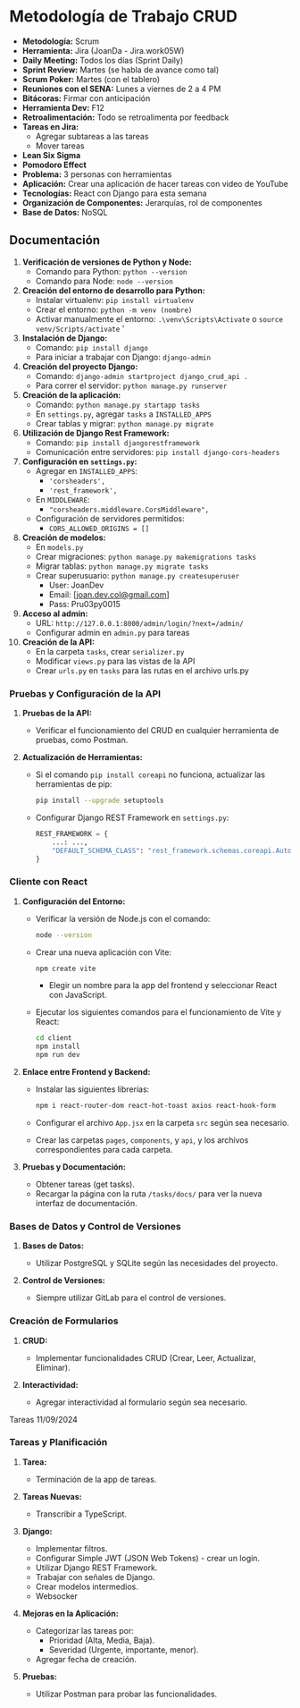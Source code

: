 # Metodología de Trabajo CRUD

- **Metodología:** Scrum
- **Herramienta:** Jira (JoanDa - Jira.work05W)
- **Daily Meeting:** Todos los días (Sprint Daily)
- **Sprint Review:** Martes (se habla de avance como tal)
- **Scrum Poker:** Martes (con el tablero)
- **Reuniones con el SENA:** Lunes a viernes de 2 a 4 PM
- **Bitácoras:** Firmar con anticipación
- **Herramienta Dev:** F12
- **Retroalimentación:** Todo se retroalimenta por feedback
- **Tareas en Jira:**
  - Agregar subtareas a las tareas
  - Mover tareas
- **Lean Six Sigma**
- **Pomodoro Effect**
- **Problema:** 3 personas con herramientas
- **Aplicación:** Crear una aplicación de hacer tareas con video de YouTube
- **Tecnologías:** React con Django para esta semana
- **Organización de Componentes:** Jerarquías, rol de componentes
- **Base de Datos:** NoSQL

## Documentación

1. **Verificación de versiones de Python y Node:**
   - Comando para Python: `python --version`
   - Comando para Node: `node --version`
2. **Creación del entorno de desarrollo para Python:**
   - Instalar virtualenv: `pip install virtualenv`
   - Crear el entorno: `python -m venv (nombre)`
   - Activar manualmente el entorno: `.\venv\Scripts\Activate` o `source venv/Scripts/activate`
'
3. **Instalación de Django:**
   - Comando: `pip install django`
   - Para iniciar a trabajar con Django: `django-admin`
4. **Creación del proyecto Django:**
   - Comando: `django-admin startproject django_crud_api .`
   - Para correr el servidor: `python manage.py runserver`
5. **Creación de la aplicación:**
   - Comando: `python manage.py startapp tasks`
   - En `settings.py`, agregar `tasks` a `INSTALLED_APPS`
   - Crear tablas y migrar: `python manage.py migrate`
6. **Utilización de Django Rest Framework:**
   - Comando: `pip install djangorestframework`
   - Comunicación entre servidores: `pip install django-cors-headers`
7. **Configuración en `settings.py`:**
   - Agregar en `INSTALLED_APPS`:
     - `'corsheaders',`
     - `'rest_framework',`
   - En `MIDDLEWARE`:
     - `"corsheaders.middleware.CorsMiddleware",`
   - Configuración de servidores permitidos:
     - `CORS_ALLOWED_ORIGINS = []`
8. **Creación de modelos:**
   - En `models.py`
   - Crear migraciones: `python manage.py makemigrations tasks`
   - Migrar tablas: `python manage.py migrate tasks`
   - Crear superusuario: `python manage.py createsuperuser`
     - User: JoanDev
     - Email: [joan.dev.col@gmail.com]
     - Pass: Pru03py0015
9. **Acceso al admin:**
   - URL: `http://127.0.0.1:8000/admin/login/?next=/admin/`
   - Configurar admin en `admin.py` para tareas
10. **Creación de la API:**
    - En la carpeta `tasks`, crear `serializer.py`
    - Modificar `views.py` para las vistas de la API
    - Crear `urls.py` en `tasks` para las rutas en el archivo urls.py

### Pruebas y Configuración de la API

1. **Pruebas de la API:**
   - Verificar el funcionamiento del CRUD en cualquier herramienta de pruebas, como Postman.

2. **Actualización de Herramientas:**
   - Si el comando `pip install coreapi` no funciona, actualizar las herramientas de pip:

     ```bash
     pip install --upgrade setuptools
     ```

   - Configurar Django REST Framework en `settings.py`:

     ```python
     REST_FRAMEWORK = {
         ...: ...,
         "DEFAULT_SCHEMA_CLASS": "rest_framework.schemas.coreapi.AutoSchema",
     }
     ```

### Cliente con React

1. **Configuración del Entorno:**
   - Verificar la versión de Node.js con el comando:

     ```bash
     node --version
     ```

   - Crear una nueva aplicación con Vite:

     ```bash
     npm create vite
     ```

     - Elegir un nombre para la app del frontend y seleccionar React con JavaScript.
   - Ejecutar los siguientes comandos para el funcionamiento de Vite y React:

     ```bash
     cd client
     npm install
     npm run dev
     ```

2. **Enlace entre Frontend y Backend:**
   - Instalar las siguientes librerías:

     ```bash
     npm i react-router-dom react-hot-toast axios react-hook-form
     ```

   - Configurar el archivo `App.jsx` en la carpeta `src` según sea necesario.
   - Crear las carpetas `pages`, `components`, y `api`, y los archivos correspondientes para cada carpeta.

3. **Pruebas y Documentación:**
   - Obtener tareas (get tasks).
   - Recargar la página con la ruta `/tasks/docs/` para ver la nueva interfaz de documentación.

### Bases de Datos y Control de Versiones

1. **Bases de Datos:**
   - Utilizar PostgreSQL y SQLite según las necesidades del proyecto.

2. **Control de Versiones:**
   - Siempre utilizar GitLab para el control de versiones.

### Creación de Formularios

1. **CRUD:**
   - Implementar funcionalidades CRUD (Crear, Leer, Actualizar, Eliminar).

2. **Interactividad:**
   - Agregar interactividad al formulario según sea necesario.

Tareas 11/09/2024

### Tareas y Planificación

1. **Tarea:**
   - Terminación de la app de tareas.

2. **Tareas Nuevas:**
   - Transcribir a TypeScript.

3. **Django:**
   - Implementar filtros.
   - Configurar Simple JWT (JSON Web Tokens) - crear un login.
   - Utilizar Django REST Framework.
   - Trabajar con señales de Django.
   - Crear modelos intermedios.
   - Websocker

4. **Mejoras en la Aplicación:**
   - Categorizar las tareas por:
     - Prioridad (Alta, Media, Baja).
     - Severidad (Urgente, importante, menor).
   - Agregar fecha de creación.

5. **Pruebas:**
   - Utilizar Postman para probar las funcionalidades.
